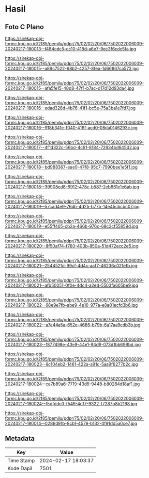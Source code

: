 # Hasil

## Foto C Plano

https://sirekap-obj-formc.kpu.go.id/2f85/pemilu/pdpr/75/02/02/20/06/7502022006009-20240217-180013--f484cdc5-cc10-418d-a6e7-9ec3f6cdc5fa.jpg

https://sirekap-obj-formc.kpu.go.id/2f85/pemilu/pdpr/75/02/02/20/06/7502022006009-20240217-180015--a89c7522-98b2-4257-8fea-1d66867ca573.jpg

https://sirekap-obj-formc.kpu.go.id/2f85/pemilu/pdpr/75/02/02/20/06/7502022006009-20240217-180015--afa5fe15-48d8-47f1-b7ac-d17d12d93da4.jpg

https://sirekap-obj-formc.kpu.go.id/2f85/pemilu/pdpr/75/02/02/20/06/7502022006009-20240217-180016--edad328d-4b76-41f1-bc5e-75a3ba1e7fd7.jpg

https://sirekap-obj-formc.kpu.go.id/2f85/pemilu/pdpr/75/02/02/20/06/7502022006009-20240217-180016--918b341e-f040-416f-acd0-08da0146293c.jpg

https://sirekap-obj-formc.kpu.go.id/2f85/pemilu/pdpr/75/02/02/20/06/7502022006009-20240217-180017--4f1d322c-56bd-4c91-8184-72634bd645d2.jpg

https://sirekap-obj-formc.kpu.go.id/2f85/pemilu/pdpr/75/02/02/20/06/7502022006009-20240217-180018--bd988367-eae0-47f8-95c7-7990bee1e5f1.jpg

https://sirekap-obj-formc.kpu.go.id/2f85/pemilu/pdpr/75/02/02/20/06/7502022006009-20240217-180018--39908ed8-6912-478c-b587-2eb661e1e6ab.jpg

https://sirekap-obj-formc.kpu.go.id/2f85/pemilu/pdpr/75/02/02/20/06/7502022006009-20240217-180019--57cad4e9-76db-4d25-b77b-14e45cbcbc07.jpg

https://sirekap-obj-formc.kpu.go.id/2f85/pemilu/pdpr/75/02/02/20/06/7502022006009-20240217-180019--e55ff405-cb2a-466b-976c-68c2cf55859d.jpg

https://sirekap-obj-formc.kpu.go.id/2f85/pemilu/pdpr/75/02/02/20/06/7502022006009-20240217-180020--8f50af74-f780-403b-850a-51d472ecc2e5.jpg

https://sirekap-obj-formc.kpu.go.id/2f85/pemilu/pdpr/75/02/02/20/06/7502022006009-20240217-180021--2544521d-99cf-4d4c-aaf7-46236c021efb.jpg

https://sirekap-obj-formc.kpu.go.id/2f85/pemilu/pdpr/75/02/02/20/06/7502022006009-20240217-180021--afb50051-0f0e-4dc4-a2ed-5503fa605be9.jpg

https://sirekap-obj-formc.kpu.go.id/2f85/pemilu/pdpr/75/02/02/20/06/7502022006009-20240217-180022--68e9e7fb-abe9-4e10-977a-e8a01ecfd3b6.jpg

https://sirekap-obj-formc.kpu.go.id/2f85/pemilu/pdpr/75/02/02/20/06/7502022006009-20240217-180022--a7a44a5a-652e-4686-b79b-6a17aa9cdb3b.jpg

https://sirekap-obj-formc.kpu.go.id/2f85/pemilu/pdpr/75/02/02/20/06/7502022006009-20240217-180023--f877498e-43e9-44e1-94d9-073d1bb698bd.jpg

https://sirekap-obj-formc.kpu.go.id/2f85/pemilu/pdpr/75/02/02/20/06/7502022006009-20240217-180023--6c104eb2-1461-422a-a91c-5aa9f8277b2c.jpg

https://sirekap-obj-formc.kpu.go.id/2f85/pemilu/pdpr/75/02/02/20/06/7502022006009-20240217-180024--ca7b89a6-7719-43d9-9448-b80284d18af1.jpg

https://sirekap-obj-formc.kpu.go.id/2f85/pemilu/pdpr/75/02/02/20/06/7502022006009-20240217-180024--f5dfddc0-f549-4c17-9322-f7287b8b2168.jpg

https://sirekap-obj-formc.kpu.go.id/2f85/pemilu/pdpr/75/02/02/20/06/7502022006009-20240217-180014--0289d91b-8cb1-4579-b132-0f91dd5a0ce7.jpg


## Metadata

| Key        | Value               |
| ---------- | ------------------- |
| Time Stamp | 2024-02-17 18:03:37 |
| Kode Dapil | 7501                |



